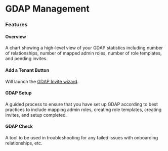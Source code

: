 # GDAP Management

### Features

#### Overview

A chart showing a high-level view of your GDAP statistics including number of relationships, number of mapped admin roles, number of role templates, and pending invites.

#### Add a Tenant Button

Will launch the [GDAP Invite wizard](invites/add.md).

#### GDAP Setup

A guided process to ensure that you have set up GDAP according to best practices to include mapping admin roles, creating role templates, creating invites, and setup completed.

#### GDAP Check

A tool to be used in troubleshooting for any failed issues with onboarding relationships, etc.
